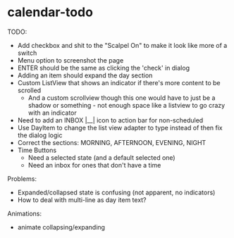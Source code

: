 
calendar-todo
=============


TODO:
  * Add checkbox and shit to the "Scalpel On" to make it look like more of a switch
  * Menu option to screenshot the page
  * ENTER should be the same as clicking the 'check' in dialog
  * Adding an item should expand the day section
  * Custom ListView that shows an indicator if there's more content to be scrolled
    * And a custom scrollview though this one would have to just be a shadow or something - not enough space like a listview to go crazy with an indicator
  * Need to add an INBOX |__| icon to action bar for non-scheduled
  * Use DayItem to change the list view adapter to type <DayItem> instead of <String> then fix the dialog logic
  * Correct the sections: MORNING, AFTERNOON, EVENING, NIGHT
  * Time Buttons
    * Need a selected state (and a default selected one)
    * Need an inbox for ones that don't have a time


Problems:
  * Expanded/collapsed state is confusing (not apparent, no indicators)
  * How to deal with multi-line as day item text?

Animations:
  * animate collapsing/expanding
  



